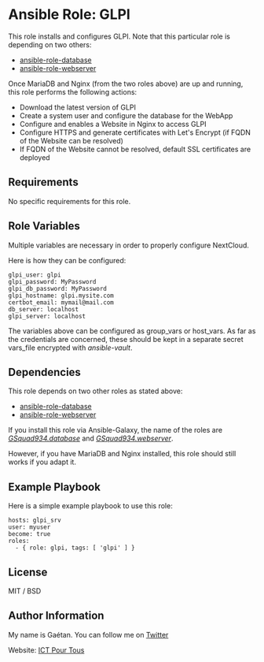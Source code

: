Ansible Role: GLPI
=========

This role installs and configures GLPI. Note that this particular role is depending on two others:
- [ansible-role-database](https://github.com/GSquad934/ansible-role-database)
- [ansible-role-webserver](https://github.com/GSquad934/ansible-role-webserver)


Once MariaDB and Nginx (from the two roles above) are up and running, this role performs the following actions:
- Download the latest version of GLPI
- Create a system user and configure the database for the WebApp
- Configure and enables a Website in Nginx to access GLPI
- Configure HTTPS and generate certificates with Let's Encrypt (if FQDN of the Website can be resolved)
- If FQDN of the Website cannot be resolved, default SSL certificates are deployed


Requirements
------------

No specific requirements for this role.

Role Variables
--------------

Multiple variables are necessary in order to properly configure NextCloud.

Here is how they can be configured:

```
glpi_user: glpi
glpi_password: MyPassword
glpi_db_password: MyPassword
glpi_hostname: glpi.mysite.com
certbot_email: mymail@mail.com
db_server: localhost
glpi_server: localhost
```

The variables above can be configured as group_vars or host_vars. As far as the credentials are concerned, these should be kept in a separate secret vars_file encrypted with *ansible-vault*.


Dependencies
------------

This role depends on two other roles as stated above:
- [ansible-role-database](https://github.com/GSquad934/ansible-role-database)
- [ansible-role-webserver](https://github.com/GSquad934/ansible-role-webserver)


If you install this role via Ansible-Galaxy, the name of the roles are [*GSquad934.database*](https://github.com/GSquad934/ansible-role-database) and [*GSquad934.webserver*](https://github.com/GSquad934/ansible-role-webserver).


However, if you have MariaDB and Nginx installed, this role should still works if you adapt it.

Example Playbook
----------------

Here is a simple example playbook to use this role:

```
hosts: glpi_srv
user: myuser
become: true
roles:
  - { role: glpi, tags: [ 'glpi' ] }
```

License
-------

MIT / BSD

Author Information
------------------

My name is Gaétan. You can follow me on [Twitter](https://twitter.com/gaetanict)

Website: [ICT Pour Tous](https://www.ictpourtous.com)
